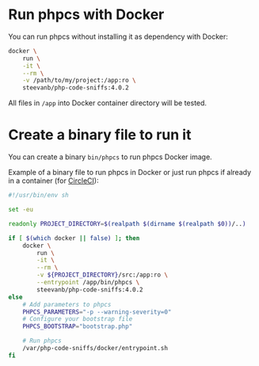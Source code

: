 # Run phpcs with Docker

You can run phpcs without installing it as dependency with Docker:

```bash
docker \
    run \
    -it \
    --rm \
    -v /path/to/my/project:/app:ro \
    steevanb/php-code-sniffs:4.0.2
```

All files in `/app` into Docker container directory will be tested.

# Create a binary file to run it

You can create a binary `bin/phpcs` to run phpcs Docker image.

Example of a binary file to run phpcs in Docker or just run phpcs if already in a container (for [CircleCI](circleci.md)):
```bash
#!/usr/bin/env sh

set -eu

readonly PROJECT_DIRECTORY=$(realpath $(dirname $(realpath $0))/..)

if [ $(which docker || false) ]; then
    docker \
        run \
        -it \
        --rm \
        -v ${PROJECT_DIRECTORY}/src:/app:ro \
        --entrypoint /app/bin/phpcs \
        steevanb/php-code-sniffs:4.0.2
else
    # Add parameters to phpcs
    PHPCS_PARAMETERS="-p --warning-severity=0"
    # Configure your bootstrap file
    PHPCS_BOOTSTRAP="bootstrap.php"

    # Run phpcs
    /var/php-code-sniffs/docker/entrypoint.sh
fi
```

